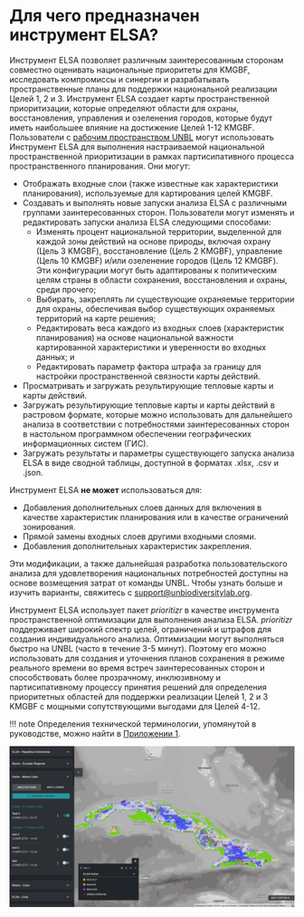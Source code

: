 # Для чего предназначен инструмент ELSA?

Инструмент ELSA позволяет различным заинтересованным сторонам совместно оценивать национальные приоритеты для KMGBF, исследовать компромиссы и синергии и разрабатывать пространственные планы для поддержки национальной реализации Целей 1, 2 и 3. Инструмент ELSA создает карты пространственной приоритизации, которые определяют области для охраны, восстановления, управления и озеленения городов, которые будут иметь наибольшее влияние на достижение Целей 1-12 KMGBF. Пользователи с [рабочим пространством UNBL](https://unbiodiversitylab.org/en/unbl-workspaces/) могут использовать Инструмент ELSA для выполнения настраиваемой национальной пространственной приоритизации в рамках партисипативного процесса пространственного планирования. Они могут:

  - Отображать входные слои (также известные как характеристики планирования), используемые для картирования целей KMGBF.
  - Создавать и выполнять новые запуски анализа ELSA с различными группами заинтересованных сторон. Пользователи могут изменять и редактировать запуски анализа ELSA следующими способами:
    - Изменять процент национальной территории, выделенной для каждой зоны действий на основе природы, включая охрану (Цель 3 KMGBF), восстановление (Цель 2 KMGBF), управление (Цель 10 KMGBF) и/или озеленение городов (Цель 12 KMGBF). Эти конфигурации могут быть адаптированы к политическим целям страны в области сохранения, восстановления и охраны, среди прочего;
    - Выбирать, закреплять ли существующие охраняемые территории для охраны, обеспечивая выбор существующих охраняемых территорий на карте решения;
    - Редактировать веса каждого из входных слоев (характеристик планирования) на основе национальной важности картированной характеристики и уверенности во входных данных; и
    - Редактировать параметр фактора штрафа за границу для настройки пространственной связности карты действий.
  - Просматривать и загружать результирующие тепловые карты и карты действий.
  - Загружать результирующие тепловые карты и карты действий в растровом формате, которые можно использовать для дальнейшего анализа в соответствии с потребностями заинтересованных сторон в настольном программном обеспечении географических информационных систем (ГИС).
  - Загружать результаты и параметры существующего запуска анализа ELSA в виде сводной таблицы, доступной в форматах .xlsx, .csv и .json.

Инструмент ELSA **не может** использоваться для:

  - Добавления дополнительных слоев данных для включения в качестве характеристик планирования или в качестве ограничений зонирования.
  - Прямой замены входных слоев другими входными слоями.
  - Добавления дополнительных характеристик закрепления.

Эти модификации, а также дальнейшая разработка пользовательского анализа для удовлетворения национальных потребностей доступны на основе возмещения затрат от команды UNBL. Чтобы узнать больше и изучить варианты, свяжитесь с support@unbiodiversitylab.org.

Инструмент ELSA использует пакет *prioritizr* в качестве инструмента пространственной оптимизации для выполнения анализа ELSA. *prioritizr* поддерживает широкий спектр целей, ограничений и штрафов для создания индивидуального анализа. Оптимизации могут выполняться быстро на UNBL (часто в течение 3-5 минут). Поэтому его можно использовать для создания и уточнения планов сохранения в режиме реального времени во время встреч заинтересованных сторон и способствовать более прозрачному, инклюзивному и партисипативному процессу принятия решений для определения приоритетных областей для поддержки реализации Целей 1, 2 и 3 KMGBF с мощными сопутствующими выгодами для Целей 4-12.

!!! note
    Определения технической терминологии, упомянутой в руководстве, можно найти в [Приложении 1](12_annex1.md).

![Начальный интерфейс Инструмента ELSA на UNBL](images/image001.png)
